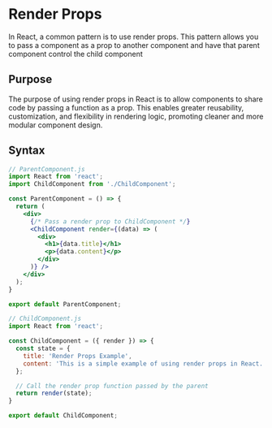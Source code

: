 # Render Props

In React, a common pattern is to use render props. This pattern allows you to pass a component as a prop to another component and have that parent component control the child component

## Purpose

The purpose of using render props in React is to allow components to share code by passing a function as a prop. This enables greater reusability, customization, and flexibility in rendering logic, promoting cleaner and more modular component design.

## Syntax

```jsx
// ParentComponent.js
import React from 'react';
import ChildComponent from './ChildComponent';

const ParentComponent = () => {
  return (
    <div>
      {/* Pass a render prop to ChildComponent */}
      <ChildComponent render={(data) => (
        <div>
          <h1>{data.title}</h1>
          <p>{data.content}</p>
        </div>
      )} />
    </div>
  );
}

export default ParentComponent;

// ChildComponent.js
import React from 'react';

const ChildComponent = ({ render }) => {
  const state = {
    title: 'Render Props Example',
    content: 'This is a simple example of using render props in React.'
  };

  // Call the render prop function passed by the parent
  return render(state);
}

export default ChildComponent;

```
